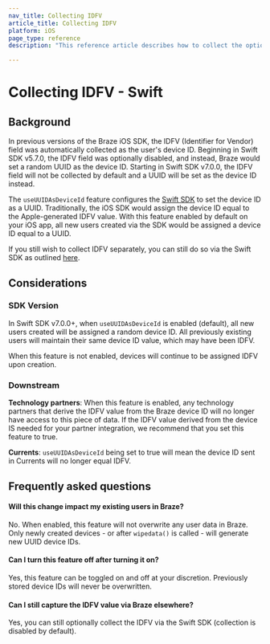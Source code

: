 ```yaml
---
nav_title: Collecting IDFV
article_title: Collecting IDFV
platform: iOS
page_type: reference
description: "This reference article describes how to collect the optional IDFV field for the Swift SDK"

---
```


# Collecting IDFV - Swift

## Background

In previous versions of the Braze iOS SDK, the IDFV (Identifier for Vendor) field was automatically collected as the user's device ID. Beginning in Swift SDK v5.7.0, the IDFV field was optionally disabled, and instead, Braze would set a random UUID as the device ID. Starting in Swift SDK v7.0.0, the IDFV field will not be collected by default and a UUID will be set as the device ID instead.

The `useUUIDAsDeviceId` feature configures the [Swift SDK](https://github.com/braze-inc/braze-swift-sdk) to set the device ID as a UUID. Traditionally, the iOS SDK would assign the device ID equal to the Apple-generated IDFV value. With this feature enabled by default on your iOS app, all new users created via the SDK would be assigned a device ID equal to a UUID.

If you still wish to collect IDFV separately, you can still do so via the Swift SDK as outlined [here](https://braze-inc.github.io/braze-swift-sdk/documentation/brazekit/braze/set(identifierforvendor:)).

## Considerations

### SDK Version

In Swift SDK v7.0.0+, when `useUUIDAsDeviceId` is enabled (default), all new users created will be assigned a random device ID. All previously existing users will maintain their same device ID value, which may have been IDFV.

When this feature is not enabled, devices will continue to be assigned IDFV upon creation.

### Downstream 

**Technology partners**: When this feature is enabled, any technology partners that derive the IDFV value from the Braze device ID will no longer have access to this piece of data. If the IDFV value derived from the device IS needed for your partner integration, we recommend that you set this feature to true.

**Currents**: `useUUIDAsDeviceId` being set to true will mean the device ID sent in Currents will no longer equal IDFV.

## Frequently asked questions

#### Will this change impact my existing users in Braze?
No. When enabled, this feature will not overwrite any user data in Braze. Only newly created devices - or after `wipedata()` is called - will generate new UUID device IDs.

#### Can I turn this feature off after turning it on?
Yes, this feature can be toggled on and off at your discretion. Previously stored device IDs will never be overwritten.

#### Can I still capture the IDFV value via Braze elsewhere? 
Yes, you can still optionally collect the IDFV via the Swift SDK (collection is disabled by default). 
